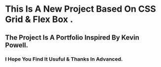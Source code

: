 # This Is A New Project Based On CSS Grid & Flex Box .
## The Project Is A Portfolio Inspired By Kevin Powell.
### I Hope You Find It Usuful & Thanks In Advanced.
